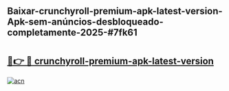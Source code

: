## Baixar-crunchyroll-premium-apk-latest-version-Apk-sem-anúncios-desbloqueado-completamente-2025-#7fk61

# <h2><a href="https://ainizakaria.my?title=crunchyroll-premium-apk-latest-version&ref=20M">🔗👉 🔴 crunchyroll-premium-apk-latest-version</a></h2>

[![acn](https://github.com/user-attachments/assets/0f9c940e-d8b0-45ae-aac7-cd30a18b3e1c)](https://ainizakaria.my?title=crunchyroll-premium-apk-latest-version&ref=20M)

